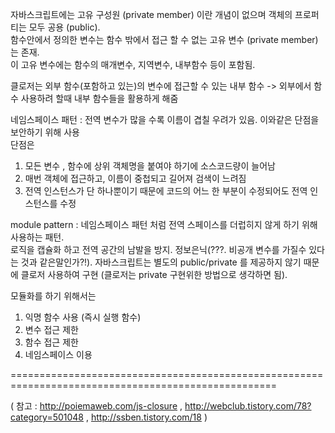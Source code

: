 자바스크립트에는 고유 구성원 (private member) 이란 개념이 없으며 객체의 프로퍼티는 모두 공용 (public).      
함수안에서 정의한 변수는 함수 밖에서 접근 할 수 없는 고유 변수 (private member)는 존재.       
이 고유 변수에는 함수의 매개변수, 지역변수, 내부함수 등이 포함됨.
                      
클로저는 외부 함수(포함하고 있는)의 변수에 접근할 수 있는 내부 함수 -> 외부에서 함수 사용하려 할때 내부 함수들을 활용하게 해줌

네임스페이스 패턴 : 전역 변수가 많을 수록 이름이 겹칠 우려가 있음. 이와같은 단점을 보안하기 위해 사용       
단점은                                                          
1. 모든 변수 , 함수에 상위 객체명을 붙여야 하기에 소스코드량이 늘어남            
2. 매번 객체에 접근하고, 이름이 중첩되고 길어져 검색이 느려짐
3. 전역 인스턴스가 단 하나뿐이기 때문에 코드의 어느 한 부분이 수정되어도 전역 인스턴스를 수정

module pattern : 네임스페이스 패턴 처럼 전역 스페이스를 더럽히지 않게 하기 위해 사용하는 패턴.      
로직을 캡슐화 하고 전역 공간의 남발을 방지. 정보은닉(???. 비공개 변수를 가질수 있다는 것과 같은말인가?!). 자바스크립트는 별도의 public/private 를 제공하지 않기 때문에 클로저 사용하여 구현 (클로저는 private 구현위한 방법으로 생각하면 됨).

모듈화를 하기 위해서는               
1. 익명 함수 사용 (즉시 실행 함수)                            
2. 변수 접근 제한                             
3. 함수 접근 제한                             
4. 네임스페이스 이용            

====================================================================================================
             
 




( 참고 : http://poiemaweb.com/js-closure , http://webclub.tistory.com/78?category=501048 , http://ssben.tistory.com/18 )     


